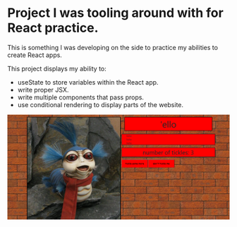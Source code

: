 # Project I was tooling around with for React practice.

This is something I was developing on the side to practice my abilities to create React apps.

This project displays my ability to:
 * useState to store variables within the React app.
 * write proper JSX.
 * write multiple components that pass props.
 * use conditional rendering to display parts of the website.

![homepage image](/src/practicehomepage.png)
